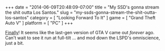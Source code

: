+++
date = "2014-06-09T20:48:09-07:00"
title = "My SSD's gonna stream the shit outta Los Santos."
slug = "my-ssds-gonna-stream-the-shit-outta-los-santos"
category = [ "Looking Forward To It" ]
game = [ "Grand Theft Auto V" ]
platform = [ "PC" ]
+++

<a href="http://www.vg247.com/2014/06/10/grand-theft-auto-5-announced-for-ps4-out-this-fall/">Finally</a>!  It seems like the last-gen version of GTA V came out <i>forever</i> ago.  Can't wait to see it run at full-tilt ... and mod down the LSPD's omniscience, just a bit.